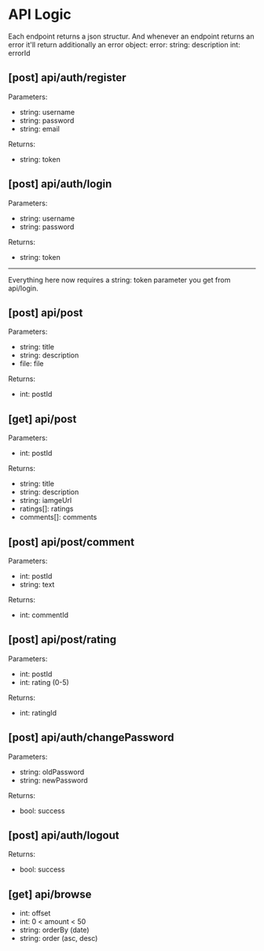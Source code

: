 # API Logic

Each endpoint returns a json structur.
And whenever an endpoint returns an error it'll return additionally an error object:
error: 
    string: description
    int: errorId

## [post] api/auth/register

Parameters: 
* string: username
* string: password
* string: email

Returns:
* string: token

## [post] api/auth/login

Parameters:
* string: username
* string: password

Returns:
* string: token

---

Everything here now requires a string: token parameter you get from api/login.

## [post] api/post

Parameters:
* string: title
* string: description
* file: file

Returns:
* int: postId

## [get] api/post

Parameters:
* int: postId

Returns:
* string: title
* string: description
* string: iamgeUrl
* ratings[]: ratings
* comments[]: comments

## [post] api/post/comment

Parameters:
* int: postId
* string: text

Returns:
* int: commentId

## [post] api/post/rating

Parameters:
* int: postId
* int: rating (0-5)

Returns:
* int: ratingId

## [post] api/auth/changePassword

Parameters:
* string: oldPassword
* string: newPassword

Returns:
* bool: success

## [post] api/auth/logout

Returns:
* bool: success

## [get] api/browse
* int: offset
* int: 0 < amount < 50
* string: orderBy (date)
* string: order (asc, desc)